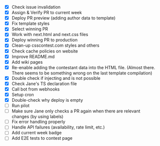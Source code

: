 - [x] Check issue invalidation
- [x] Assign & Verify PR to current week
- [x] Deploy PR preview (adding author data to template)
- [x] Fix template styles
- [x] Select winning PR
- [x] Work with next.html and next.css files
- [x] Deploy winning PR to production
- [x] Clean-up csscontest.com styles and others
- [x] Check cache policies on website
- [x] Improve README.md
- [x] Add wiki pages
- [x] Re-enable adding the contestant data into the HTML file. (Almost there. There seems to be something wrong on the
      last template compilation)
- [x] Double check if injecting <scripts> and <iframes> is not possible
- [x] Check Jane's TS declaration file
- [x] Call bot from webhooks
- [x] Setup cron
- [x] Double-check why deploy is empty
- [ ] Run pilot
- [ ] Make sure Jane only checks a PR again when there are relevant changes (by using labels)
- [ ] Fix error handling properly
- [ ] Handle API failures (availability, rate limit, etc.)
- [ ] Add current week badge
- [ ] Add E2E tests to contest page
